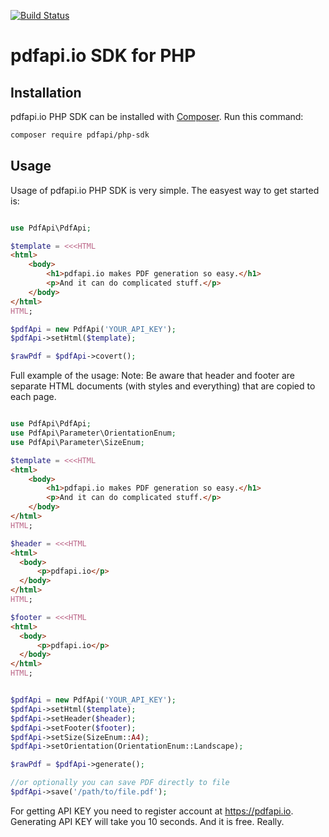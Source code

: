[![Build Status](https://travis-ci.org/pdfapi/php-sdk.svg?branch=master)](https://travis-ci.org/pdfapi/php-sdk)

# pdfapi.io SDK for PHP

## Installation

pdfapi.io PHP SDK can be installed with [Composer](https://getcomposer.org/). Run this command:

```sh
composer require pdfapi/php-sdk
```


## Usage

Usage of pdfapi.io PHP SDK is very simple. The easyest way to get started is:

```php

use PdfApi\PdfApi;

$template = <<<HTML
<html>
    <body>
        <h1>pdfapi.io makes PDF generation so easy.</h1>
        <p>And it can do complicated stuff.</p>
    </body>
</html>
HTML;

$pdfApi = new PdfApi('YOUR_API_KEY');
$pdfApi->setHtml($template);

$rawPdf = $pdfApi->covert();
```

Full example of the usage:
Note: Be aware that header and footer are separate HTML documents (with styles and everything) that are copied to each page.
```php

use PdfApi\PdfApi;
use PdfApi\Parameter\OrientationEnum;
use PdfApi\Parameter\SizeEnum;

$template = <<<HTML
<html>
    <body>
        <h1>pdfapi.io makes PDF generation so easy.</h1>
        <p>And it can do complicated stuff.</p>
    </body>
</html>
HTML;

$header = <<<HTML
<html>
  <body>
      <p>pdfapi.io</p>
  </body>
</html>
HTML;

$footer = <<<HTML
<html>
  <body>
      <p>pdfapi.io</p>
  </body>
</html>
HTML;


$pdfApi = new PdfApi('YOUR_API_KEY');
$pdfApi->setHtml($template);
$pdfApi->setHeader($header);
$pdfApi->setFooter($footer);
$pdfApi->setSize(SizeEnum::A4);
$pdfApi->setOrientation(OrientationEnum::Landscape);

$rawPdf = $pdfApi->generate();

//or optionally you can save PDF directly to file
$pdfApi->save('/path/to/file.pdf');

```

For getting API KEY you need to register account at https://pdfapi.io. Generating API KEY will take you 10 seconds. And it is free. Really.